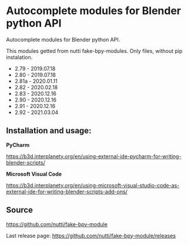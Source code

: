 # Autocomplete modules for Blender python API
Autocomplete modules for Blender python API.

This modules getted from nutti fake-bpy-modules. Only files, without pip instalation.

- 2.79 - 2019.07.18
- 2.80 - 2019.07.18
- 2.81a - 2020.01.11
- 2.82 - 2020.02.18
- 2.83 - 2020.12.16
- 2.90 - 2020.12.16
- 2.91 - 2020.12.16
- 2.92 - 2021.03.04

Installation and usage:
-

**PyCharm**

https://b3d.interplanety.org/en/using-external-ide-pycharm-for-writing-blender-scripts/

**Microsoft Visual Code**

https://b3d.interplanety.org/en/using-microsoft-visual-studio-code-as-external-ide-for-writing-blender-scripts-add-ons/


Source
-
https://github.com/nutti/fake-bpy-module

Last release page: https://github.com/nutti/fake-bpy-module/releases
